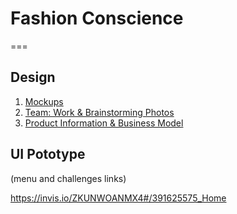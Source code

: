 # Fashion Conscience

===

## Design

1. [Mockups](design)
2. [Team: Work & Brainstorming Photos](work&brainstorming)
3. [Product Information & Business Model](docs)


## UI Pototype
(menu and challenges links)

https://invis.io/ZKUNWOANMX4#/391625575_Home
